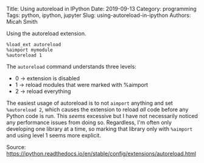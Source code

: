 Title: Using autoreload in IPython
Date: 2019-09-13
Category: programming
Tags: python, ipython, jupyter
Slug: using-autoreload-in-ipython
Authors: Micah Smith

Using the autoreload extension.

```
%load_ext autoreload
%aimport mymodule
%autoreload 1
```

The `autoreload` command understands three levels:

- 0 -> extension is disabled
- 1 -> reload modules that were marked with %aimport
- 2 -> reload everything

The easiest usage of autoreload is to not `aimport` anything and set `%autoreload 2`, which causes the extension to reload *all* code before any Python code is run. This *seems* excessive but I have not necessarily noticed any performance issues from doing so. Regardless, I'm often only developing one library at a time, so marking that library only with `%aimport` and using level 1 seems more explicit.

Source: <https://ipython.readthedocs.io/en/stable/config/extensions/autoreload.html>
